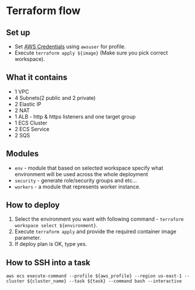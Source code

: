 # Terraform flow

## Set up

* Set [AWS Credentials](https://docs.aws.amazon.com/sdk-for-java/v1/developer-guide/setup-credentials.html#itemizedlist) using `awsuser` for profile.
* Execute `terraform apply ${image}` (Make sure you pick correct workspace).

## What it contains

* 1 VPC
* 4 Subnets(2 public and 2 private)
* 2 Elastic IP
* 2 NAT
* 1 ALB - http & https listeners and one target group
* 1 ECS Cluster
* 2 ECS Service
* 2 SQS

## Modules

* `env` - module that based on selected workspace specify what environment will be used across the whole deployment
* `security` - generate role/security groups and etc...
* `workers` - a module that represents worker instance.

## How to deploy

1. Select the environment you want with following command - `terraform workspace select ${environment}`.
2. Execute `terraform apply` and provide the required container image parameter.
3. If deploy plan is OK, type yes.

## How to SSH into a task

`aws ecs execute-command --profile ${aws_profile} --region us-east-1 --cluster ${cluster_name} --task ${task} --command bash --interactive`